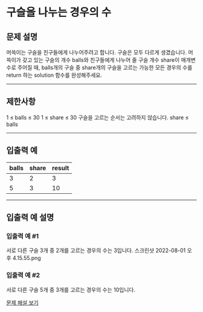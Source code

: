# 구슬을 나누는 경우의 수

## 문제 설명
머쓱이는 구슬을 친구들에게 나누어주려고 합니다. 구슬은 모두 다르게 생겼습니다. 머쓱이가 갖고 있는 구슬의 개수 balls와 친구들에게 나누어 줄 구슬 개수 share이 매개변수로 주어질 때, balls개의 구슬 중 share개의 구슬을 고르는 가능한 모든 경우의 수를 return 하는 solution 함수를 완성해주세요.

---

## 제한사항
1 ≤ balls ≤ 30
1 ≤ share ≤ 30
구슬을 고르는 순서는 고려하지 않습니다.
share ≤ balls

---

## 입출력 예
| balls | share | result |
|-------|-------|--------|
| 3     | 2     | 3      |
| 5     | 3     | 10     |

---

## 입출력 예 설명

### 입출력 예 #1
서로 다른 구슬 3개 중 2개를 고르는 경우의 수는 3입니다. 스크린샷 2022-08-01 오후 4.15.55.png

### 입출력 예 #2
서로 다른 구슬 5개 중 3개를 고르는 경우의 수는 10입니다.

[문제 해설 보기](./문제해설.md)
